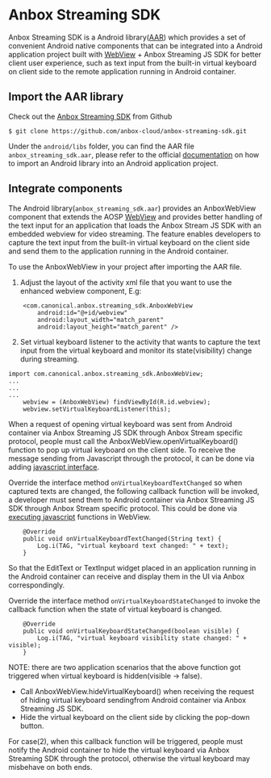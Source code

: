 # Anbox Streaming SDK

Anbox Streaming SDK is a Android library([AAR](https://developer.android.com/studio/projects/android-library)) which provides a set of convenient Android native components that can be integrated into a Android application project built with [WebView](https://developer.android.com/reference/android/webkit/WebView) + Anbox Streaming JS SDK for better client user experience, such as text input from the built-in virtual keyboard on client side to the remote application running in Android container.

## Import the AAR library

Check out the [Anbox Streaming SDK](https://github.com/anbox-cloud/anbox-streaming-sdk) from Github

```
$ git clone https://github.com/anbox-cloud/anbox-streaming-sdk.git
```

Under the `android/libs` folder, you can find the AAR file `anbox_streaming_sdk.aar`, please refer to the official [documentation](https://developer.android.com/studio/projects/android-library)  on how to import an Android library into an Android application project.

## Integrate components

The Android library(`anbox_streaming_sdk.aar`) provides an AnboxWebView component that extends the AOSP [WebView](https://developer.android.com/reference/android/webkit/WebView) and provides better handling of the text input for an application that loads the Anbox Stream JS SDK with an embedded webview for video streaming. The feature enables developers to capture the text input from the built-in virtual keyboard on the client side and send them to the application running in the Android container.

To use the AnboxWebView in your project after importing the AAR file.
1. Adjust the layout of the activity xml file that you want to use the enhanced webview component, E.g:

```
    <com.canonical.anbox.streaming_sdk.AnboxWebView
        android:id="@+id/webview"
        android:layout_width="match_parent"
        android:layout_height="match_parent" />
```


2. Set virtual keyboard listener to the activity that wants to capture the text input from the virtual keyboard and monitor its state(visibility) change during streaming.

```
import com.canonical.anbox.streaming_sdk.AnboxWebView;
...
...
...
    webview = (AnboxWebView) findViewById(R.id.webview);
    webview.setVirtualKeyboardListener(this);
```

When a request of opening virtual keyboard was sent from Android container  via Anbox Streaming JS SDK through Anbox Stream specific protocol, people must call the AnboxWebView.openVirtualKeyboard() function to pop up virtual keyboard on the client side.
To receive the message sending from Javascript through the protocol, it can be done via adding [javascript interface](https://developer.android.com/guide/webapps/webview#BindingJavaScript).


Override the interface method `onVirtualKeyboardTextChanged` so when captured texts are changed,
the following callback function will be invoked, a developer must send them to Android container via Anbox Streaming JS SDK through Anbox Stream specific protocol.  This could be done via [executing javascript](https://developer.android.com/reference/android/webkit/WebView#evaluateJavascript) functions in WebView.

```
    @Override
    public void onVirtualKeyboardTextChanged(String text) {
        Log.i(TAG, "virtual keyboard text changed: " + text);
    }
```

So that the EditText or TextInput widget placed in an application running in the Android container can receive and display them in the UI via Anbox correspondingly.

Override the interface method `onVirtualKeyboardStateChanged` to invoke the callback function
when the state of virtual keyboard is changed.

```
    @Override
    public void onVirtualKeyboardStateChanged(boolean visible) {
        Log.i(TAG, "virtual keyboard visibility state changed: " + visible);
    }
```

NOTE: there are two application scenarios that the above function got triggered
when virtual keyboard is hidden(visible -> false).
- Call AnboxWebView.hideVirtualKeyboard() when receiving the request of hiding virtual keyboard sendingfrom Android container via Anbox Streaming JS SDK.
- Hide the virtual keyboard on the client side by clicking the pop-down button.

For case(2), when this callback function will be triggered, people must notify the Android container to hide the virtual keyboard via Anbox Streaming SDK through the protocol, otherwise the virtual keyboard may misbehave on both ends.
